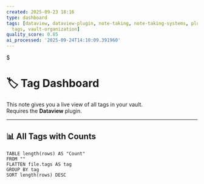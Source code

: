```yaml
---
created: 2025-09-23 18:16
type: dashboard
tags: [dataview, dataview-plugin, note-taking, note-taking-systems, plugin, tag-management,
  tags, vault-organization]
quality_score: 0.85
ai_processed: '2025-09-24T14:10:09.391960'
---
```

$
# 🏷️ Tag Dashboard

This note gives you a live view of all tags in your vault.  
Requires the **Dataview** plugin.

---

## 📊 All Tags with Counts

```dataview
TABLE length(rows) AS "Count"
FROM ""
FLATTEN file.tags AS tag
GROUP BY tag
SORT length(rows) DESC
```
```

